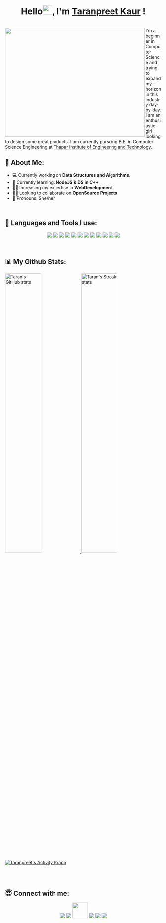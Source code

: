 <!--Greetings-->
<h1 align="center">Hello<img src="https://raw.githubusercontent.com/MartinHeinz/MartinHeinz/master/wave.gif" height="30px" width="30px">, I'm <b><a href="https://www.linkedin.com/in/taranpreet-kaur-dhiman-64baab1b6/" target="_blank">Taranpreet Kaur</a></b> !</h1>
<!-- <p align="left"> <img src="https://komarev.com/ghpvc/?username=thetarandhiman" alt="Taran's profile views"> -->
<br>  
<!--Short Descriptive Para-->
<img width="450px" align="left" height="350px" src="https://cdn.dribbble.com/users/4435100/screenshots/15114878/media/4c6a0c6609a93d143bb24302f91a8657.gif">
I'm a beginner in Computer Science and trying to expand my horizon in this industry day-by-day. I am an enthusiastic girl looking to design some great products. I am currently pursuing B.E. in Computer Science Engineering at <a href="http://www.thapar.edu/">Thapar Institute of Engineering and Technology</a>.   

<!--Learnings-->
## 🙋 About Me:
<!-- - I’m currently working on **[My Portfolio Website](https://github.com/thetarandhiman/PortfolioSite)**-->
- 💻 Currently working on **Data Structures and Algorithms**.
- 📝 Currently learning: **NodeJS & DS in C++** 
- 👩‍💻 Increasing my expertise in **WebDevelopment**
- 🙏🏻 Looking to collaborate on **OpenSource Projects**
- 👩 Pronouns: She/her
<!-- - 😄 Fun fact: I can vibe on Punjabi songs alongwith Bhangra well. -->
<!-- - All my projects will be available at **[My Portfolio]()**-->
<!-- - How to reach me: <a href="mailto:taranpreet391@gmail.com">taranpreet391@gmail.com</a> -->
<br>

## 🚀 Languages and Tools I use:

<p align="center"> 
    <a href="https://developer.mozilla.org/en-US/docs/Web/HTML" target="_blank"> <img src="https://img.icons8.com/color/48/000000/html-5.png"/> </a> 
    <a href="https://developer.mozilla.org/en-US/docs/Web/CSS" target="_blank"> <img src="https://img.icons8.com/color/48/000000/css3.png"/> </a> 
    <a href="https://getbootstrap.com" target="_blank"> <img src="https://img.icons8.com/color/48/000000/bootstrap.png"/> </a> 
    <a href="https://www.javascript.com/" target="_blank"> <img src="https://img.icons8.com/color/48/000000/javascript--v1.png"/> </a>
    <a href="https://www.geeksforgeeks.org/c-programming-language/" target="_blank"> <img src="https://img.icons8.com/color/48/000000/c-programming.png"/></a>
    <a href="https://www.geeksforgeeks.org/c-plus-plus/" target="_blank"><img src="https://img.icons8.com/color/48/000000/c-plus-plus-logo.png"/> </a>      
    <a href="https://git-scm.com/" target="_blank"> <img src="https://img.icons8.com/color/48/000000/git.png"/> </a> 
    <a href="https://github.com/" target="_blank"><img src="https://img.icons8.com/color/48/000000/github--v3.png"/></a>      
    <a href="https://code.visualstudio.com/" target="_blank"><img src="https://img.icons8.com/color/48/000000/visual-studio-code-2019.png"/></a> 
    <a href="https://www.figma.com/" target="_blank"><img src="https://img.icons8.com/fluency/48/000000/figma.png"/></a>
    <a href ="https://www.autodesk.com/products/autocad/overview?term=1-YEAR&tab=subscription"><img src="https://img.icons8.com/fluency/48/000000/autocad.png"/></a>
    <a href="https://www.mathworks.com/products/matlab.html"><img src="https://img.icons8.com/fluency/48/000000/matlab.png"/></a>
</p>
<br>


<!-- GITHUB STATISTICS-->
## 📊 My Github Stats:
<a href="https://github.com/thetarandhiman">

<img alt="Taran's GitHub stats" width="48%" src="https://github-readme-stats.vercel.app/api?username=thetarandhiman&show_icons=true&theme=gruvbox">

<img alt="Taran's Streak stats" width="48%" src="https://github-readme-streak-stats.herokuapp.com/?user=thetarandhiman&theme=gruvbox_duo">
  
<img alt="Taranpreet's Activity Graph" src="https://activity-graph.herokuapp.com/graph?username=thetarandhiman&bg_color=0D1117&color=E47F2D&line=FE920D&point=3D9C57&hide_border=true"></a>
 
<!--  <img width="1500" height="auto" align="center" alt="Taran's stats" src="https://github-profile-trophy.vercel.app/?username=thetarandhiman&row=1&column=7&theme=gruvbox&margin-w=15e" /> -->
<br>
<br>

<!--Contact Part-->
## 😇 Connect with me:

<p align="center">
 <a href = "https://www.linkedin.com/in/taranpreet-kaur-dhiman-64baab1b6/"><img src="https://img.icons8.com/fluent/48/000000/linkedin.png"/></a>
 <a href = "mailto:taranpreet391@gmail.com"><img src="https://img.icons8.com/color/50/000000/gmail-new.png"/><a>
 <a href = "https://dev.to/thetarandhiman"><img src="https://d2fltix0v2e0sb.cloudfront.net/dev-badge.svg" height="50" width="50"/></a>
 <a href = "https://twitter.com/taranpreet391"><img src="https://img.icons8.com/color/48/000000/twitter--v2.png"/></a>
 <a href = "https://dribbble.com/thetarandhiman"><img src="https://img.icons8.com/fluency/48/000000/dribbble.png"/></a>
<!--  <a href = "https://www.instagram.com/thetarandhiman/"><img src="https://img.icons8.com/color/48/000000/instagram-new--v2.png"></a> -->
 <a href = "https://thetarandhiman.medium.com/"><img src="https://img.icons8.com/plumpy/48/000000/medium-logo.png"/></a>
 <!-- <a href = ""><img src="https://img.icons8.com/fluent/48/000000/facebook-new.png"/></a> -->
</p>

<!--The end of Readme.md-->
